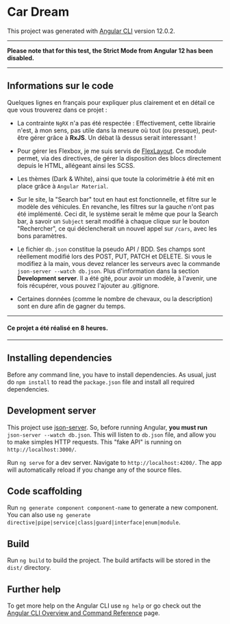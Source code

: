 # Car Dream

This project was generated with [Angular CLI](https://github.com/angular/angular-cli) version 12.0.2.

---
**Please note that for this test, the Strict Mode from Angular 12 has been disabled.**

---

## Informations sur le code

Quelques lignes en français pour expliquer plus clairement et en détail ce que vous trouverez dans ce projet :

- La contrainte `NgRX` n'a pas été respectée : Effectivement, cette librairie n'est, à mon sens, pas utile dans la mesure où tout (ou presque), peut-être gérer grâce à **RxJS**. Un débat là dessus serait interessant !

- Pour gérer les Flexbox, je me suis servis de [FlexLayout](https://github.com/angular/flex-layout). Ce module permet, via des directives, de gérer la disposition des blocs directement depuis le HTML, allégeant ainsi les SCSS.

- Les thèmes (Dark & White), ainsi que toute la colorimétrie à été mit en place grâce à `Angular Material`.

- Sur le site, la "Search bar" tout en haut est fonctionnelle, et filtre sur le modèle des véhicules.
En revanche, les filtres sur la gauche n'ont pas été implémenté. Ceci dit, le système serait le même que pour la Search bar, à savoir un `Subject` serait modifié à chaque clique sur le bouton "Rechercher", ce qui déclencherait un nouvel appel sur `/cars`, avec les bons paramètres.

- Le fichier `db.json` constitue la pseudo API / BDD. Ses champs sont réellement modifié lors des POST, PUT, PATCH et DELETE. Si vous le modifiez à la main, vous devez relancer les serveurs avec la commande `json-server --watch db.json`. Plus d'information dans la section **Development server**. Il a été gité, pour avoir un modèle, à l'avenir, une fois récupérer, vous pouvez l'ajouter au .gitignore.

- Certaines données (comme le nombre de chevaux, ou la description) sont en dure afin de gagner du temps.

---
#### Ce projet a été réalisé en 8 heures.

---


## Installing dependencies

Before any command line, you have to install dependencies.
As usual, just do `npm install` to read the `package.json` file and install all required dependencies.

## Development server

This project use [json-server](https://www.npmjs.com/package/json-server).
So, before running Angular, **you must run** `json-server --watch db.json`.
This will listen to `db.json` file, and allow you to make simples HTTP requests.
This "fake API" is running on `http://localhost:3000/`.

Run `ng serve` for a dev server. Navigate to `http://localhost:4200/`. The app will automatically reload if you change any of the source files.

## Code scaffolding

Run `ng generate component component-name` to generate a new component. You can also use `ng generate directive|pipe|service|class|guard|interface|enum|module`.

## Build

Run `ng build` to build the project. The build artifacts will be stored in the `dist/` directory.

## Further help

To get more help on the Angular CLI use `ng help` or go check out the [Angular CLI Overview and Command Reference](https://angular.io/cli) page.
